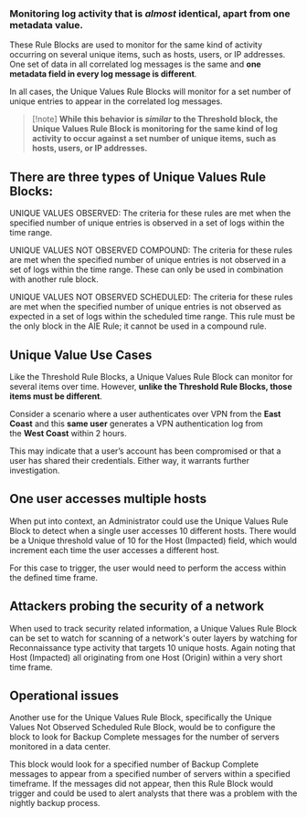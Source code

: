 
### Monitoring log activity that is _almost_ identical, apart from one metadata value.

These Rule Blocks are used to monitor for the same kind of activity occurring on several unique items, such as hosts, users, or IP addresses. One set of data in all correlated log messages is the same and **one metadata field in every log message is different**.

In all cases, the Unique Values Rule Blocks will monitor for a set number of unique entries to appear in the correlated log messages.


>[!note] **While this behavior is _similar_ to the Threshold block, the Unique Values Rule Block is monitoring for the same kind of log activity to occur against a set number of unique items, such as hosts, users, or IP addresses.**


## **There are three types of Unique Values Rule Blocks:**

UNIQUE VALUES OBSERVED:
The criteria for these rules are met when the specified number of unique entries is observed in a set of logs within the time range.


UNIQUE VALUES NOT OBSERVED COMPOUND:
The criteria for these rules are met when the specified number of unique entries is not observed in a set of logs within the time range. These can only be used in combination with another rule block.


UNIQUE VALUES NOT OBSERVED SCHEDULED:
The criteria for these rules are met when the specified number of unique entries is not observed as expected in a set of logs within the scheduled time range. This rule must be the only block in the AIE Rule; it cannot be used in a compound rule.


## Unique Value Use Cases

Like the Threshold Rule Blocks, a Unique Values Rule Block can monitor for several items over time. However, **unlike the Threshold Rule Blocks, those items must be different**.

Consider a scenario where a user authenticates over VPN from the **East Coast** and this **same user** generates a VPN authentication log from the **West Coast** within 2 hours.

This may indicate that a user’s account has been compromised or that a user has shared their credentials. Either way, it warrants further investigation.


## One user accesses multiple hosts

When put into context, an Administrator could use the Unique Values Rule Block to detect when a single user accesses 10 different hosts. There would be a Unique threshold value of 10 for the Host (Impacted) field, which would increment each time the user accesses a different host.

For this case to trigger, the user would need to perform the access within the defined time frame.


## Attackers probing the security of a network

When used to track security related information, a Unique Values Rule Block can be set to watch for scanning of a network's outer layers by watching for Reconnaissance type activity that targets 10 unique hosts. Again noting that Host (Impacted) all originating from one Host (Origin) within a very short time frame.


## Operational issues

Another use for the Unique Values Rule Block, specifically the Unique Values Not Observed Scheduled Rule Block, would be to configure the block to look for Backup Complete messages for the number of servers monitored in a data center.

This block would look for a specified number of Backup Complete messages to appear from a specified number of servers within a specified timeframe. If the messages did not appear, then this Rule Block would trigger and could be used to alert analysts that there was a problem with the nightly backup process.

